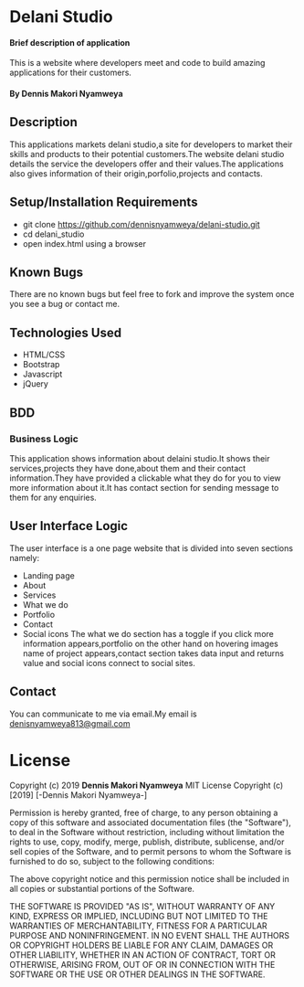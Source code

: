 # Delani Studio
#### Brief description of application
This is a website where developers meet and code to build amazing applications for their customers.
#### By **Dennis Makori Nyamweya**
## Description
This applications markets delani studio,a site for developers to market their skills and products to their potential customers.The website delani studio details the service the developers offer and their values.The applications also gives information of their origin,porfolio,projects and contacts.
## Setup/Installation Requirements
* git clone https://github.com/dennisnyamweya/delani-studio.git
* cd delani_studio
* open index.html using a browser
## Known Bugs
There are no known bugs but feel free to fork and improve the system once you see a bug or contact me.
## Technologies Used
 * HTML/CSS
 * Bootstrap
 * Javascript
 * jQuery
## BDD
### Business Logic
This application shows information about delaini studio.It shows their services,projects they have done,about them and their contact information.They have provided a clickable what they do for you to view more information about it.It has contact section for sending message to them for any enquiries.
## User Interface Logic
The user interface is a one page website that is divided into seven sections namely:
 * Landing page
 * About
 * Services
 * What we do
 * Portfolio
 * Contact
 * Social icons
 The what we do section has a toggle if you click more information appears,portfolio on the other hand on hovering images name of project appears,contact section takes data input and returns value and social icons connect to social sites.
## Contact
You can communicate to me via email.My email is denisnyamweya813@gmail.com
# License
Copyright (c) 2019 **Dennis Makori Nyamweya**
MIT License
Copyright (c) [2019] [-Dennis Makori Nyamweya-]

Permission is hereby granted, free of charge, to any person obtaining a copy
of this software and associated documentation files (the "Software"), to deal
in the Software without restriction, including without limitation the rights
to use, copy, modify, merge, publish, distribute, sublicense, and/or sell
copies of the Software, and to permit persons to whom the Software is
furnished to do so, subject to the following conditions:

The above copyright notice and this permission notice shall be included in all
copies or substantial portions of the Software.

THE SOFTWARE IS PROVIDED "AS IS", WITHOUT WARRANTY OF ANY KIND, EXPRESS OR
IMPLIED, INCLUDING BUT NOT LIMITED TO THE WARRANTIES OF MERCHANTABILITY,
FITNESS FOR A PARTICULAR PURPOSE AND NONINFRINGEMENT. IN NO EVENT SHALL THE
AUTHORS OR COPYRIGHT HOLDERS BE LIABLE FOR ANY CLAIM, DAMAGES OR OTHER
LIABILITY, WHETHER IN AN ACTION OF CONTRACT, TORT OR OTHERWISE, ARISING FROM,
OUT OF OR IN CONNECTION WITH THE SOFTWARE OR THE USE OR OTHER DEALINGS IN THE
SOFTWARE.

